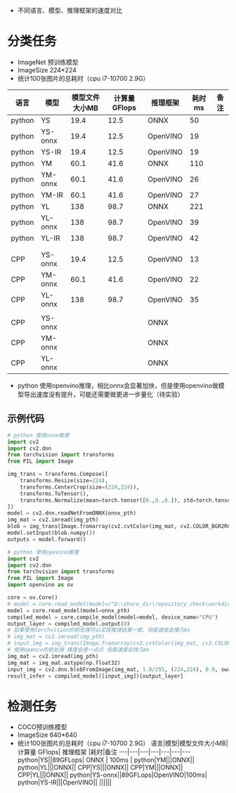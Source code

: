 - 不同语言、模型、推理框架的速度对比

# 分类任务

- ImageNet 预训练模型
- ImageSize 224*224
- 统计100张图片的总耗时（cpu i7-10700 2.9G）

语言|模型|模型文件大小MB|计算量 GFlops| 推理框架 |耗时 ms|备注
---|---|---|---|---|---|---
python|YS|19.4| 12.5          | ONNX     | 50 |
python|YS-onnx|19.4| 12.5          | OpenVINO | 19 |
python|YS-IR|19.4| 12.5          | OpenVINO | 19 |
python|YM|60.1|41.6|ONNX|110|
python|YM-onnx|60.1|41.6|OpenVINO|26|
python|YM-IR|60.1|41.6|OpenVINO|27|
python|YL|138|98.7|ONNX|221|
 python | YL-onnx | 138            | 98.7          | OpenVINO | 39      |
 python | YL-IR   | 138            | 98.7          | OpenVINO | 42      |
||||||
||||||
CPP|YS-onnx|19.4| 12.5          |OpenVINO|13|
CPP|YM-onnx|60.1|41.6|OpenVINO|22|
CPP|YL-onnx|138|98.7|OpenVINO|35|
        |         |                |               |          |         |      
 CPP    | YS-onnx |                |               | ONNX     ||
CPP|YM-onnx|||ONNX||
CPP|YL-onnx|||ONNX||

- python 使用openvino推理，相比onnx会显著加快，但是使用openvino做模型导出速度没有提升，可能还需要做更进一步量化（待实验）

## 示例代码

```python
# python 使用onnx推理
import cv2
import cv2.dnn
from torchvision import transforms
from PIL import Image

img_trans = transforms.Compose([
    transforms.Resize(size=224),
    transforms.CenterCrop(size=(224,224)),
    transforms.ToTensor(),
    transforms.Normalize(mean=torch.tensor([0.,0.,0.]), std=torch.tensor([1.,1.,1.]))
])
model = cv2.dnn.readNetFromONNX(onnx_pth)
img_mat = cv2.imread(img_pth)
blob = img_trans(Image.fromarray(cv2.cvtColor(img_mat, cv2.COLOR_BGR2RGB))).unsqueeze(0)
model.setInput(blob.numpy())
outputs = model.forward()
```



```python
# python 使用opevino推理
import cv2
import cv2.dnn
from torchvision import transforms
from PIL import Image
import openvino as ov

core = ov.Core()
# model = core.read_model(model=r"D:\share_dir\repository_check\workdir_v8_0325\check_package\use_large_model5\weights\model.xml")  # 使用IR模型并没有速度提升
model = core.read_model(model=onnx_pth)
compiled_model = core.compile_model(model=model, device_name="CPU")
output_layer = compiled_model.output(0)
# 如果使用torchvision的前处理可以实现推理结果一致，但是速度会慢几ms
# img_mat = cv2.imread(img_pth)
# input_img = img_trans(Image.fromarray(cv2.cvtColor(img_mat, cv2.COLOR_BGR2RGB))).unsqueeze(0).numpy()
# 使用opencv的前处理 精度会差一点点 但是速度会快几ms
img_mat = cv2.imread(img_pth)
img_mat = img_mat.astype(np.float32)
input_img = cv2.dnn.blobFromImage(img_mat, 1.0/255, (224,224), 0.0, swapRB=True, ddepth=cv2.CV_32F)
result_infer = compiled_model([input_img])[output_layer]

```





# 检测任务

- COCO预训练模型
- ImageSize 640*640
- 统计100张图片的总耗时（cpu i7-10700 2.9G）
语言|模型|模型文件大小MB|计算量 GFlops| 推理框架 |耗时|备注
---|---|---|---|---|---|---
python|YS||89GFLops| ONNX     | 100ms |
python|YM|||ONNX||
python|YL|||ONNX||
CPP|YS|||ONNX||
CPP|YM|||ONNX||
CPP|YL|||ONNX||
python|YS-onnx||89GFLops|OpenVINO|100ms|
python|YS-IR|||OpenVINO||
||||||

